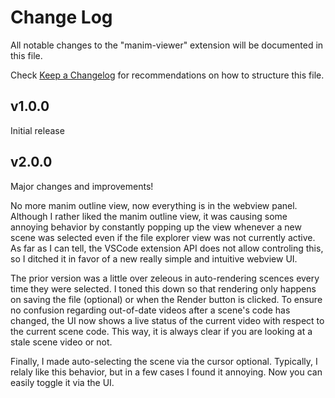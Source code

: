 # Change Log

All notable changes to the "manim-viewer" extension will be documented in this file.

Check [Keep a Changelog](http://keepachangelog.com/) for recommendations on how to structure this file.

## v1.0.0
Initial release

## v2.0.0
Major changes and improvements!

No more manim outline view, now everything is in the webview panel. Although I rather liked the manim outline view, it was causing some annoying behavior by constantly popping up the view whenever a new scene was selected even if the file explorer view was not currently active. As far as I can tell, the VSCode extension API does not allow controling this, so I ditched it in favor of a new really simple and intuitive webview UI.

The prior version was a little over zeleous in auto-rendering scences every time they were selected. I toned this down so that rendering only happens on saving the file (optional) or when the Render button is clicked. To ensure no confusion regarding out-of-date videos after a scene's code has changed, the UI now shows a live status of the current video with respect to the current scene code. This way, it is always clear if you are looking at a stale scene video or not.

Finally, I made auto-selecting the scene via the cursor optional. Typically, I relaly like this behavior, but in a few cases I found it annoying. Now you can easily toggle it via the UI.
